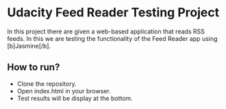 # Udacity Feed Reader Testing Project

In this project there are given a web-based application that reads RSS feeds. In this we are testing the functionality of the Feed Reader app using [b]Jasmine[/b].

## How to run?

* Clone the repository.
* Open index.html in your browser.
* Test results will be display at the bottom.
